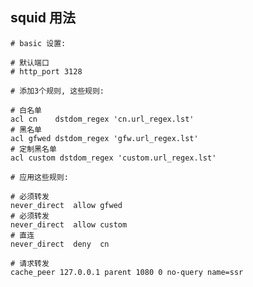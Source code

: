 ## squid 用法

    # basic 设置:

    # 默认端口
    # http_port 3128

    # 添加3个规则, 这些规则:

    # 白名单
    acl cn    dstdom_regex 'cn.url_regex.lst'
    # 黑名单
    acl gfwed dstdom_regex 'gfw.url_regex.lst'
    # 定制黑名单
    acl custom dstdom_regex 'custom.url_regex.lst'

    # 应用这些规则:

    # 必须转发
    never_direct  allow gfwed
    # 必须转发
    never_direct  allow custom
    # 直连
    never_direct  deny  cn

    # 请求转发
    cache_peer 127.0.0.1 parent 1080 0 no-query name=ssr

